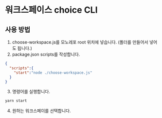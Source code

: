 # 워크스페이스 choice CLI 

## 사용 방법
1. choose-workspace.js를 모노레포 root 위치에 넣습니다. (폴더를 만들어서 넣어도 됩니다.)
2. package.json scripts를 작성합니다.

```json
{
  "scripts":{
    "start":"node ./choose-workspace.js"
  }
}
```
3. 명령어를 실행합니다.

```zsh
yarn start
```

4. 원하는 워크스페이를 선택합니다.
